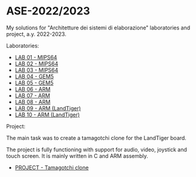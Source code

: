 # ASE-2022/2023
My solutions for "Architetture dei sistemi di elaborazione" laboratories and project, a.y. 2022-2023.

Laboratories:

* [LAB 01 - MIPS64](lab_01)
* [LAB 02 - MIPS64](lab_02)
* [LAB 03 - MIPS64](lab_03)
* [LAB 04 - GEM5](lab_04)
* [LAB 05 - GEM5](lab_05)
* [LAB 06 - ARM](lab_06)
* [LAB 07 - ARM](lab_07)
* [LAB 08 - ARM](lab_08)
* [LAB 09 - ARM (LandTiger)](lab_09)
* [LAB 10 - ARM (LandTiger)](lab_10)

Project:

The main task was to create a tamagotchi clone for the LandTiger board.

The project is fully functioning with support for audio, video, joystick and touch screen.
It is mainly written in C and ARM assembly.

* [PROJECT - Tamagotchi clone](extra_point_2)